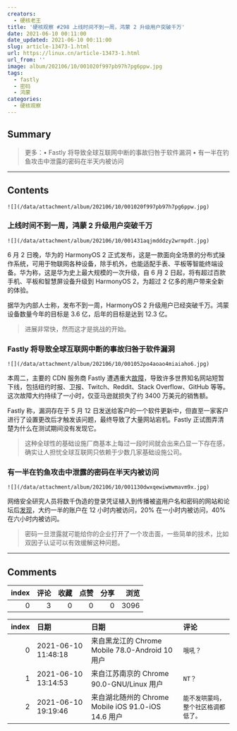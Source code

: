 ```yaml
---
creators:
  - 硬核老王
title: '硬核观察 #298 上线时间不到一周，鸿蒙 2 升级用户突破千万'
date: 2021-06-10 00:11:00
date_updated: 2021-06-10 00:11:00
slug: article-13473-1.html
url: https://linux.cn/article-13473-1.html
url_from: ''
image: album/202106/10/001020f997pb97h7pg6ppw.jpg
tags:
  - fastly
  - 密码
  - 鸿蒙
categories:
  - 硬核观察
---
```


## Summary

> 更多：• Fastly 将导致全球互联网中断的事故归咎于软件漏洞 • 有一半在钓鱼攻击中泄露的密码在半天内被访问

***

<!-- more -->

## Contents

`![](/data/attachment/album/202106/10/001020f997pb97h7pg6ppw.jpg)`

### 上线时间不到一周，鸿蒙 2 升级用户突破千万

`![](/data/attachment/album/202106/10/001431aqjmdddzy2wrmpdt.jpg)`

6 月 2 日晚，华为的 HarmonyOS 2 正式发布，这是一款面向全场景的分布式操作系统，可用于物联网各种设备，除手机外，也能适配手表、平板等智能终端设备。华为称，这是华为史上最大规模的一次升级，自 6 月 2 日起，将有超过百款手机、平板和智慧屏设备升级到 HarmonyOS 2，为超过 2 亿多的用户带来全新的体验。

据华为内部人士称，发布不到一周，HarmonyOS 2 升级用户已经突破千万。鸿蒙设备数量今年的目标是 3.6 亿，后年的目标是达到 12.3 亿。

> 
> 进展非常快，然而这才是挑战的开始。
> 
> 
> 

### Fastly 将导致全球互联网中断的事故归咎于软件漏洞

`![](/data/attachment/album/202106/10/001052po4aoao4miaiaho6.jpg)`

本周二，主要的 CDN 服务商 Fastly 遭遇重大[故障](https://status.fastly.com/incidents/vpk0ssybt3bj)，导致许多世界知名网站短暂下线，包括纽约时报、卫报、Twitch、Reddit、Stack Overflow、GitHub 等等。这次故障大约持续了一小时，仅亚马逊就损失了约 3400 万美元的销售额。

Fastly 称，漏洞存在于 5 月 12 日发送给客户的一个软件更新中，但直至一家客户进行了设置更改后才触发该问题，最终导致了大量网站宕机。Fastly 正试图弄清楚为什么在测试期间没有发现它。

> 
> 这种全球性的基础设施厂商基本上每过一段时间就会出来凸显一下存在感，确实让人担忧全球互联网只依赖于少数几家基础设施公司。
> 
> 
> 

### 有一半在钓鱼攻击中泄露的密码在半天内被访问

`![](/data/attachment/album/202106/10/001130dwxqewiwmwmavm9x.jpg)`

网络安全研究人员将数千伪造的登录凭证植入到传播被盗用户名和密码的网站和论坛后[发现](https://www.zdnet.com/article/this-is-how-fast-a-password-leaked-on-the-web-will-be-tested-out-by-hackers/)，大约一半的账户在 12 小时内被访问，20% 在一小时内被访问，40% 在六小时内被访问。

> 
> 密码一旦泄露就可能给你的企业打开了一个攻击面，一些简单的技术，比如双因子认证可以有效缓解这种问题。
> 
> 
>

***

## Comments


|   index |   评论 |   收藏 |   点赞 |   分享 |   浏览 |
|--------:|-------:|-------:|-------:|-------:|-------:|
|       0 |      3 |      0 |      0 |      0 |   3096 |

|   index | 日期                | 日期                                                | 评论                                 |
|--------:|:--------------------|:----------------------------------------------------|:-------------------------------------|
|       0 | 2021-06-10 11:48:18 | 来自黑龙江的 Chrome Mobile 78.0-Android 10 用户     | `哦吼？`                             |
|       1 | 2021-06-10 13:14:53 | 来自江苏南京的 Chrome 90.0-GNU/Linux 用户           | `NT？`                               |
|       2 | 2021-06-10 19:19:46 | 来自湖北随州的 Chrome Mobile iOS 91.0-iOS 14.6 用户 | `能不发哄蒙吗，整个社区格调都低了。` |
